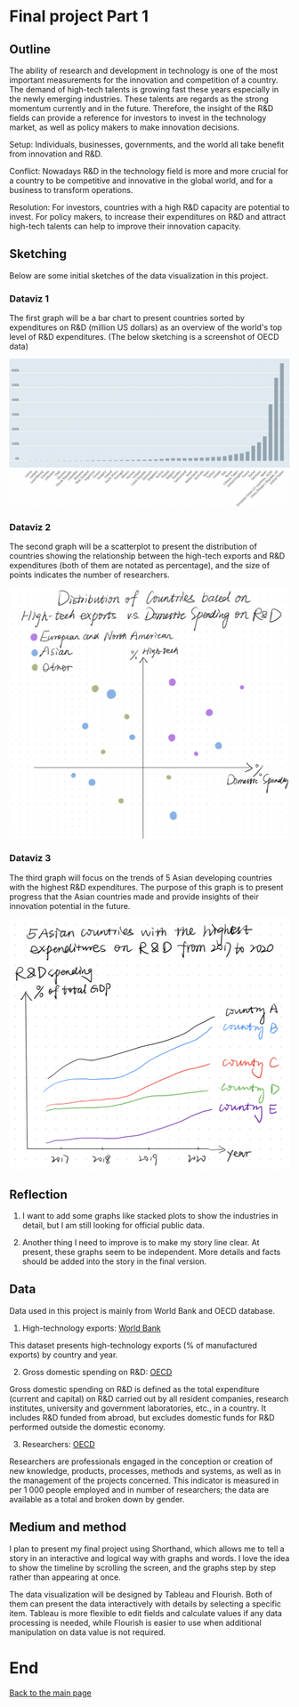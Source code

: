 # Final project Part 1

## Outline
The ability of research and development in technology is one of the most important measurements for the innovation and competition of a country. The demand of high-tech talents is growing fast these years especially in the newly emerging industries. These talents are regards as the strong momentum currently and in the future. Therefore, the insight of the R&D fields can provide a reference for investors to invest in the technology market, as well as policy makers to make innovation decisions. 

Setup: Individuals, businesses, governments, and the world all take benefit from innovation and R&D. 

Conflict: Nowadays R&D in the technology field is more and more crucial for a country to be competitive and innovative in the global world, and for a business to transform operations. 

Resolution: For investors, countries with a high R&D capacity are potential to invest. For policy makers, to increase their expenditures on R&D and attract high-tech talents can help to improve their innovation capacity. 

## Sketching
Below are some initial sketches of the data visualization in this project.

### Dataviz 1
The first graph will be a bar chart to present countries sorted by expenditures on R&D (million US dollars) as an overview of the world's top level of R&D expenditures. (The below sketching is a screenshot of OECD data)

![My Image](part1_sketching1.png)

### Dataviz 2
The second graph will be a scatterplot to present the distribution of countries showing the relationship between the high-tech exports and R&D expenditures (both of them are notated as percentage), and the size of points indicates the number of researchers. 

![My Image](part1_sketching2.jpg)

### Dataviz 3
The third graph will focus on the trends of 5 Asian developing countries with the highest R&D expenditures. The purpose of this graph is to present progress that the Asian countries made and provide insights of their innovation potential in the future. 

![My Image](part1_sketching3.jpg)


## Reflection
1. I want to add some graphs like stacked plots to show the industries in detail, but I am still looking for official public data. 

2. Another thing I need to improve is to make my story line clear. At present, these graphs seem to be independent. More details and facts should be added into the story in the final version. 


## Data
Data used in this project is mainly from World Bank and OECD database. 

1. High-technology exports: [World Bank](https://data.worldbank.org/indicator/TX.VAL.TECH.MF.ZS?most_recent_year_desc=true&view=chart) 

This dataset presents high-technology exports (% of manufactured exports) by country and year.

2. Gross domestic spending on R&D: [OECD](https://data.oecd.org/rd/gross-domestic-spending-on-r-d.htm)

Gross domestic spending on R&D is defined as the total expenditure (current and capital) on R&D carried out by all resident companies, research institutes, university and government laboratories, etc., in a country. It includes R&D funded from abroad, but excludes domestic funds for R&D performed outside the domestic economy.

3. Researchers: [OECD](https://data.oecd.org/rd/researchers.htm#indicator-chart) 

Researchers are professionals engaged in the conception or creation of new knowledge, products, processes, methods and systems, as well as in the management of the projects concerned. This indicator is measured in per 1 000 people employed and in number of researchers; the data are available as a total and broken down by gender.


## Medium and method
I plan to present my final project using Shorthand, which allows me to tell a story in an interactive and logical way with graphs and words. I love the idea to show the timeline by scrolling the screen, and the graphs step by step rather than appearing at once. 

The data visualization will be designed by Tableau and Flourish. Both of them can present the data interactively with details by selecting a specific item. Tableau is more flexible to edit fields and calculate values if any data processing is needed, while Flourish is easier to use when additional manipulation on data value is not required. 

# End 
[Back to the main page](README.md)
